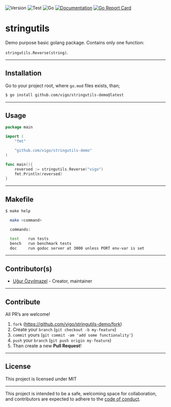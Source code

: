 ![Version](https://img.shields.io/badge/version-0.0.0-orange.svg)
![Test](https://github.com/vigo/stringutils-demo/actions/workflows/go.yml/badge.svg)
![Go](https://img.shields.io/badge/go-1.17-black.svg)
[![Documentation](https://godoc.org/github.com/vigo/stringutils-demo?status.svg)](https://pkg.go.dev/github.com/vigo/stringutils-demo)
[![Go Report Card](https://goreportcard.com/badge/github.com/vigo/stringutils-demo)](https://goreportcard.com/report/github.com/vigo/stringutils-demo)

# stringutils

Demo purpose basic golang package. Contains only one function:

`stringutils.Reverse(string)`.

---

## Installation

Go to your project root, where `go.mod` files exists, than;

```bash
$ go install github.com/vigo/stringutils-demo@latest
```

---

## Usage

```go
package main

import (
	"fmt"

	"github.com/vigo/stringutils-demo"
)

func main(){
	reversed := stringutils.Reverse("vigo")
	fmt.Println(reversed)
}
```

---

## Makefile

```bash
$ make help

  make <command>

  commands:

  test    run tests
  bench   run benchmark tests
  doc     run godoc server at 3000 unless PORT env-var is set
```

---

## Contributor(s)

* [Uğur Özyılmazel](https://github.com/vigo) - Creator, maintainer

---

## Contribute

All PR’s are welcome!

1. `fork` (https://github.com/vigo/stringutils-demo/fork)
1. Create your `branch` (`git checkout -b my-feature`)
1. `commit` yours (`git commit -am 'add some functionality'`)
1. `push` your `branch` (`git push origin my-feature`)
1. Than create a new **Pull Request**!

---

## License

This project is licensed under MIT

---

This project is intended to be a safe, welcoming space for collaboration, and
contributors are expected to adhere to the [code of conduct][coc].

[coc]: https://github.com/vigo/stringutils-demo/blob/main/CODE_OF_CONDUCT.md